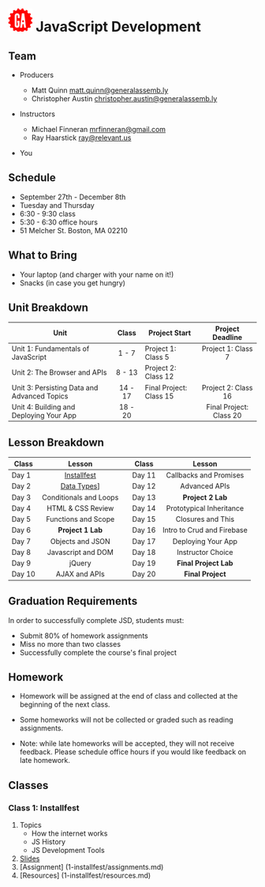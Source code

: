 # ![](assets/logo.png) JavaScript Development

## Team

- Producers
  - Matt Quinn [matt.quinn@generalassemb.ly](matt.quinn@generalassemb.ly)
  - Christopher Austin [christopher.austin@generalassemb.ly](christopher.austin@generalassemb.ly)

- Instructors
  - Michael Finneran [mrfinneran@gmail.com](mrfinneran@gmail.com)
  - Ray Haarstick [ray@relevant.us](ray@relevant.us)

- You

## Schedule

- September 27th - December 8th
- Tuesday and Thursday
- 6:30 - 9:30 class
- 5:30 - 6:30 office hours
- 51 Melcher St. Boston, MA 02210

## What to Bring

- Your laptop (and charger with your name on it!)
- Snacks (in case you get hungry)

## Unit Breakdown

| Unit | Class | Project Start | Project Deadline|
| --- | :---: |  --- | :---: |
| Unit 1: Fundamentals of JavaScript | 1 - 7  | Project 1: Class 5| Project 1: Class 7|
| Unit 2: The Browser and APIs | 8 - 13 | Project 2: Class 12  |  |
| Unit 3: Persisting Data and Advanced Topics| 14 - 17 |Final Project: Class 15| Project 2: Class 16 |
| Unit 4: Building and Deploying Your App| 18 - 20 ||Final Project: Class 20|

## Lesson Breakdown

| Class | Lesson |  | Class | Lesson |
| --- | :---: | --- |  --- | :---: |
| Day 1 | [Installfest](1-installfest/readme.md) || Day 11 | Callbacks and Promises |
| Day 2 | [Data Types](2-data-types/readme.md)] || Day 12 | Advanced APIs |
| Day 3 | Conditionals and Loops || Day 13 | **Project 2 Lab** |
| Day 4 | HTML & CSS Review || Day 14 | Prototypical Inheritance|
| Day 5 | Functions and Scope || Day 15 | Closures and This|
| Day 6 | **Project 1 Lab** || Day 16 | Intro to Crud and Firebase|
| Day 7 | Objects and JSON || Day 17 | Deploying Your App |
| Day 8 | Javascript and DOM || Day 18 |  Instructor Choice|
| Day 9 | jQuery || Day 19 | **Final Project Lab**|
| Day 10 | AJAX and APIs || Day 20| **Final Project**|

## Graduation Requirements
In order to successfully complete JSD, students must:

- Submit 80% of homework assignments
- Miss no more than two classes
- Successfully complete the course's final project

## Homework

- Homework will be assigned at the end of class and collected at the beginning of the next class.

- Some homeworks will not be collected or graded such as reading assignments. 

- Note: while late homeworks will be accepted, they will not receive feedback. Please schedule office hours if you would like feedback on late homework.

## Classes

### Class 1: Installfest
1.  Topics
	- How the internet works
	- JS History
	- JS Development Tools
2.  [Slides](http://ga-students.github.io/JS-BOS-03/1-installfest/)
3.  [Assignment] (1-installfest/assignments.md)
4.  [Resources] (1-installfest/resources.md)


